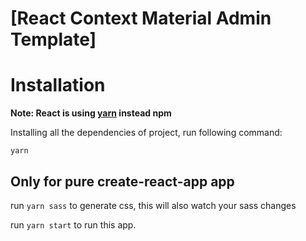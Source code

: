 # [React Context Material Admin Template]

# Installation

**Note: React is using [yarn](https://yarnpkg.com/en/docs/install) instead npm**

Installing all the dependencies of project, run following command:

`yarn`

## Only for pure create-react-app app

run `yarn sass` to generate css, this will also watch your sass changes

run `yarn start` to run this app.
